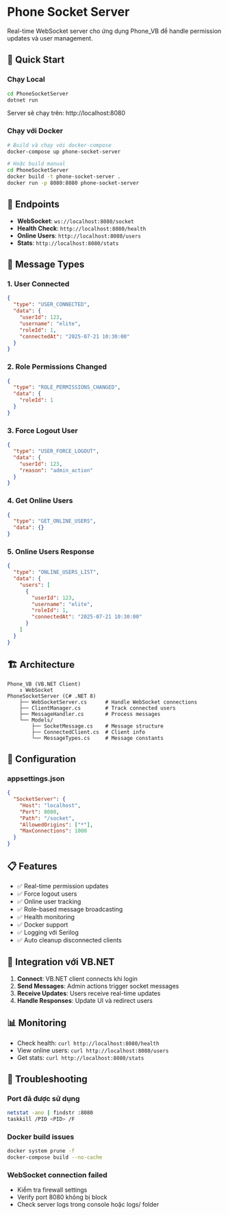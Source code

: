 # Phone Socket Server

Real-time WebSocket server cho ứng dụng Phone_VB để handle permission updates và user management.

## 🚀 Quick Start

### Chạy Local
```bash
cd PhoneSocketServer
dotnet run
```

Server sẽ chạy trên: http://localhost:8080

### Chạy với Docker
```bash
# Build và chạy với docker-compose
docker-compose up phone-socket-server

# Hoặc build manual
cd PhoneSocketServer
docker build -t phone-socket-server .
docker run -p 8080:8080 phone-socket-server
```

## 📡 Endpoints

- **WebSocket**: `ws://localhost:8080/socket`
- **Health Check**: `http://localhost:8080/health`
- **Online Users**: `http://localhost:8080/users`
- **Stats**: `http://localhost:8080/stats`

## 📨 Message Types

### 1. User Connected
```json
{
  "type": "USER_CONNECTED",
  "data": {
    "userId": 123,
    "username": "elite",
    "roleId": 1,
    "connectedAt": "2025-07-21 10:30:00"
  }
}
```

### 2. Role Permissions Changed
```json
{
  "type": "ROLE_PERMISSIONS_CHANGED",
  "data": {
    "roleId": 1
  }
}
```

### 3. Force Logout User
```json
{
  "type": "USER_FORCE_LOGOUT",
  "data": {
    "userId": 123,
    "reason": "admin_action"
  }
}
```

### 4. Get Online Users
```json
{
  "type": "GET_ONLINE_USERS",
  "data": {}
}
```

### 5. Online Users Response
```json
{
  "type": "ONLINE_USERS_LIST",
  "data": {
    "users": [
      {
        "userId": 123,
        "username": "elite",
        "roleId": 1,
        "connectedAt": "2025-07-21 10:30:00"
      }
    ]
  }
}
```

## 🏗️ Architecture

```
Phone_VB (VB.NET Client)
    ↕ WebSocket
PhoneSocketServer (C# .NET 8)
    ├── WebSocketServer.cs      # Handle WebSocket connections
    ├── ClientManager.cs        # Track connected users
    ├── MessageHandler.cs       # Process messages
    └── Models/
        ├── SocketMessage.cs    # Message structure
        ├── ConnectedClient.cs  # Client info
        └── MessageTypes.cs     # Message constants
```

## 🔧 Configuration

### appsettings.json
```json
{
  "SocketServer": {
    "Host": "localhost",
    "Port": 8080,
    "Path": "/socket",
    "AllowedOrigins": ["*"],
    "MaxConnections": 1000
  }
}
```

## 📋 Features

- ✅ Real-time permission updates
- ✅ Force logout users
- ✅ Online user tracking
- ✅ Role-based message broadcasting
- ✅ Health monitoring
- ✅ Docker support
- ✅ Logging với Serilog
- ✅ Auto cleanup disconnected clients

## 🔗 Integration với VB.NET

1. **Connect**: VB.NET client connects khi login
2. **Send Messages**: Admin actions trigger socket messages
3. **Receive Updates**: Users receive real-time updates
4. **Handle Responses**: Update UI và redirect users

## 📊 Monitoring

- Check health: `curl http://localhost:8080/health`
- View online users: `curl http://localhost:8080/users`
- Get stats: `curl http://localhost:8080/stats`

## 🐛 Troubleshooting

### Port đã được sử dụng
```bash
netstat -ano | findstr :8080
taskkill /PID <PID> /F
```

### Docker build issues
```bash
docker system prune -f
docker-compose build --no-cache
```

### WebSocket connection failed
- Kiểm tra firewall settings
- Verify port 8080 không bị block
- Check server logs trong console hoặc logs/ folder
